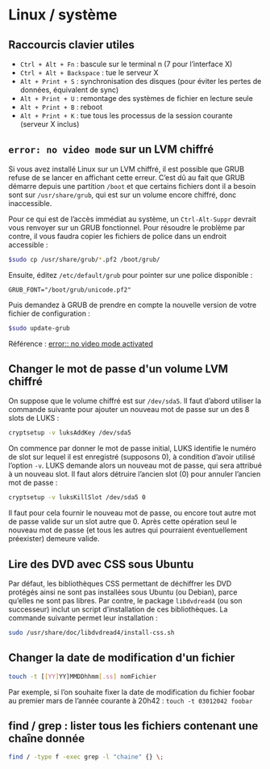  # Linux / système

## Raccourcis clavier utiles

* `Ctrl + Alt + Fn` : bascule sur le terminal n (7 pour l’interface X)
* `Ctrl + Alt + Backspace` : tue le serveur X
* `Alt + Print + S` : synchronisation des disques (pour éviter les pertes de données, équivalent de sync)
* `Alt + Print + U` : remontage des systèmes de fichier en lecture seule
* `Alt + Print + B` : reboot
* `Alt + Print + K` : tue tous les processus de la session courante (serveur X inclus)
	
## `error: no video mode` sur un LVM chiffré

Si vous avez installé Linux sur un LVM chiffré, il est possible que GRUB refuse de se lancer en affichant cette erreur. C’est dû au fait que GRUB démarre depuis une partition `/boot` et que certains fichiers dont il a besoin sont sur `/usr/share/grub`, qui est sur un volume encore chiffré, donc inaccessible.

Pour ce qui est de l’accès immédiat au système, un `Ctrl-Alt-Suppr` devrait vous renvoyer sur un GRUB fonctionnel. Pour résoudre le problème par contre, il vous faudra copier les fichiers de police dans un endroit accessible :

```bash
$sudo cp /usr/share/grub/*.pf2 /boot/grub/
```

Ensuite, éditez `/etc/default/grub` pour pointer sur une police disponible :

```
GRUB_FONT="/boot/grub/unicode.pf2"
```

Puis demandez à GRUB de prendre en compte la nouvelle version de votre fichier de configuration :

```bash
$sudo update-grub
```

Référence : [error:: no video mode activated](https://bugs.launchpad.net/ubuntu/+source/grub2/+bug/699802)

## Changer le mot de passe d'un volume LVM chiffré

On suppose que le volume chiffré est sur `/dev/sda5`. Il faut d’abord utiliser la commande suivante pour ajouter un nouveau mot de passe sur un des 8 slots de LUKS :

```bash
cryptsetup -v luksAddKey /dev/sda5
```

On commence par donner le mot de passe initial, LUKS identifie le numéro de slot sur lequel il est enregistré (supposons 0), à condition d’avoir utilisé l’option `-v`.
LUKS demande alors un nouveau mot de passe, qui sera attribué à un nouveau slot. Il faut alors détruire l’ancien slot (0) pour annuler l’ancien mot de passe :

```bash
cryptsetup -v luksKillSlot /dev/sda5 0
```

Il faut pour cela fournir le nouveau mot de passe, ou encore tout autre mot de passe valide sur un slot autre que 0. Après cette opération seul le nouveau mot de passe (et tous les autres qui pourraient éventuellement préexister) demeure valide.

## Lire des DVD avec CSS sous Ubuntu

Par défaut, les bibliothèques CSS permettant de déchiffrer les DVD protégés ainsi ne sont pas installées sous Ubuntu (ou Debian), parce qu’elles ne sont pas libres. Par contre, le package `libdvdread4` (ou son successeur) inclut un script d’installation de ces bibliothèques. La commande suivante permet leur installation :

```bash
sudo /usr/share/doc/libdvdread4/install-css.sh
```

## Changer la date de modification d'un fichier

```bash
touch -t [[YY]YY]MMDDhhmm[.ss] nomFichier
```

Par exemple, si l’on souhaite fixer la date de modification du fichier foobar au premier mars de l’année courante à 20h42 : `touch -t 03012042 foobar`

## find / grep : lister tous les fichiers contenant une chaîne donnée

```bash
find / -type f -exec grep -l "chaine" {} \;
```
